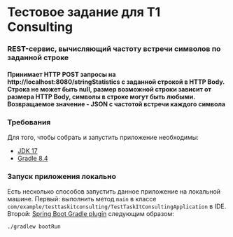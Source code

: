 # Тестовое задание для T1 Consulting

### REST-сервис, вычисляющий частоту встречи символов по заданной строке

#### Принимает HTTP POST запросы на http://localhost:8080/stringStatistics с заданной строкой в HTTP Body. Строка не может быть null, размер возможной строки зависит от размера HTTP Body, символы в строке могут быть любыми. Возвращаемое значение - JSON с частотой встречи каждого символа

### Требования

Для того, чтобы собрать и запустить приложение необходимы:

- [JDK 17](https://www.oracle.com/java/technologies/javase/jdk17-archive-downloads.html)
- [Gradle 8.4](https://maven.apache.org)

### Запуск приложения локально

Есть несколько способов запустить данное приложениe на локальной машине. Первый: выполнить метод `main` в классе `com/example/testtaskitconsulting/TestTaskItConsultingApplication` в IDE.
Второй: [Spring Boot Gradle plugin](https://docs.spring.io/spring-boot/docs/current/gradle-plugin/reference/htmlsingle/) следующим образом:

```shell
./gradlew bootRun
```